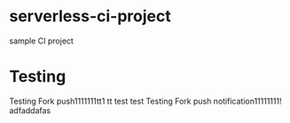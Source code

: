 # serverless-ci-project
sample CI project

# Testing
Testing Fork push1111111tt1
tt
test
test
Testing Fork push notification11111111!
adfaddafas
